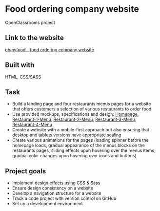 # Food ordering company website

OpenClassrooms project

## Link to the website

[ohmyfood - food ordering company website](https://dimterion.github.io/Food-ordering-company-website/)

## Built with

HTML, CSS/SASS

## Task

- Build a landing page and four restaurants menus pages for a website that offers customers a selection of various restaurants to order food
- Use provided mockups, specifications and design: [Homepage](https://github.com/Dimterion/Food-ordering-company-website/blob/main/dist/images/ohmyfood%20website%20design%20example%20-%20homepage.png), [Restaurant-1-Menu](https://github.com/Dimterion/Food-ordering-company-website/blob/main/dist/images/ohmyfood%20website%20design%20example%20-%20menu%20-%20La%20palette%20du%20gou%CC%82t.png), [Restaurant-2-Menu](https://github.com/Dimterion/Food-ordering-company-website/blob/main/dist/images/ohmyfood%20website%20design%20example%20-%20menu%20-%20La%20note%20enchant%C3%A9e.png), [Restaurant-3-Menu](https://github.com/Dimterion/Food-ordering-company-website/blob/main/dist/images/ohmyfood%20website%20design%20example%20-%20menu%20-%20%C3%80%20la%20fran%C3%A7aise.png), [Restaurant-4-Menu](https://github.com/Dimterion/Food-ordering-company-website/blob/main/dist/images/ohmyfood%20website%20design%20example%20-%20menu%20-%20Le%20d%C3%A9lice%20des%20sens.png)
- Create a website with a mobile-first approach but also ensuring that desktop and tablets versions have appropriate scaling
- Create various animations for the pages (loading spinner before the homepage loads, gradual appearance of the menus blocks on the restaurants pages, sliding effects upon hovering over the menus items, gradual color changes upon hovering over icons and buttons)

## Project goals

- Implement design effects using CSS & Sass
- Ensure design consistency on a website
- Develop a navigation structure for a website
- Track a code project with version control on GitHub
- Set up a development environment
